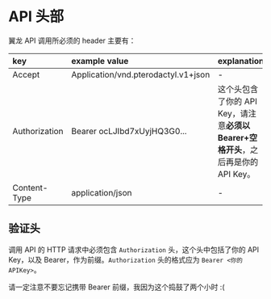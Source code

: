 # API 头部

翼龙 API 调用所必须的 header 主要有：

| key | example value | explanation |
| :--- | :--- | :--- |
| Accept | Application/vnd.pterodactyl.v1+json | - |
| Authorization | Bearer ocLJIbd7xUyjHQ3G0... | 这个头包含了你的 API Key，请注意**必须以 Bearer+空格开头**，之后再是你的 API Key。 |
| Content-Type | application/json | - |

## 验证头

调用 API 的 HTTP 请求中必须包含 `Authorization` 头，这个头中包括了你的 API Key，以及 Bearer，作为前缀。`Authorization` 头的格式应为 `Bearer <你的APIKey>`。

请一定注意不要忘记携带 Bearer 前缀，我因为这个捣鼓了两个小时 :\(

